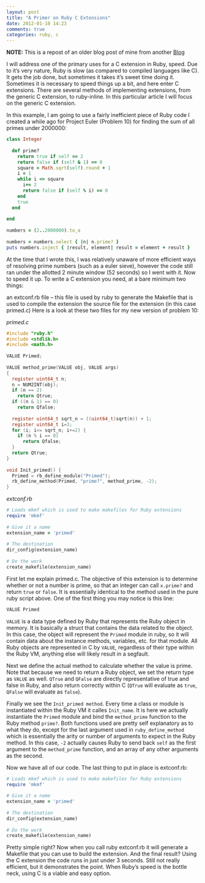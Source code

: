 ```yaml
---
layout: post
title: "A Primer on Ruby C Extensions"
date: 2012-01-10 14:23
comments: true
categories: ruby, c
---
```


**NOTE:** This is a repost of an older blog post of mine from another [Blog](http://www.pmamediagroup.com/2010/07/making-superfast-things-in-ruby-using-c-extensions/)

I will address one of the primary uses for a C extension in Ruby, speed. Due to it’s very nature, Ruby is slow (as compared to compiled languages like C). It gets the job done, but sometimes it takes it’s sweet time doing it. Sometimes it is necessary to speed things up a bit, and here enter C extensions. There are several methods of implementing extensions, from the generic C extension, to ruby-inline. In this particular article I will focus on the generic C extension.

In this example, I am going to use a fairly inefficient piece of Ruby code I created a while ago for Project Euler (Problem 10) for finding the sum of all primes under 2000000:

```ruby
class Integer
 
  def prime?
    return true if self == 2
    return false if (self & 1) == 0
    square = Math.sqrt(self).round + 1
    i = 1
    while i <= square
      i+= 2
      return false if (self % i) == 0
    end
    true
  end
 
end
 
numbers = (2..2000000).to_a
 
numbers = numbers.select { |n| n.prime? }
puts numbers.inject { |result, element| result = element + result }
```

At the time that I wrote this, I was relatively unaware of more efficient ways of resolving prime numbers (such as a euler sieve), however the code still ran under the allotted 2 minute window (52 seconds) so I went with it. Now to speed it up. To write a C extension you need, at a bare minimum two things:

an extconf.rb file – this file is used by ruby to generate the Makefile that is used to compile the extension
the source file for the extension (in this case primed.c)
Here is a look at these two files for my new version of problem 10:

*primed.c*

```c
#include "ruby.h"
#include <stdlib.h>
#include <math.h>
 
VALUE Primed;
 
VALUE method_prime(VALUE obj, VALUE args)
{
  register uint64_t n;
  n = NUM2INT(obj);
  if (n == 2)
    return Qtrue;
  if ((n & 1) == 0)
    return Qfalse;
 
  register uint64_t sqrt_n = ((uint64_t)sqrt(n)) + 1;
  register uint64_t i=3;
  for (i; i<= sqrt_n; i+=2) {
    if (n % i == 0)
      return Qfalse;
  }
  return Qtrue;
}
 
void Init_primed() {
  Primed = rb_define_module("Primed");
  rb_define_method(Primed, "prime?", method_prime, -2);
}
```

*extconf.rb*

```ruby
# Loads mkmf which is used to make makefiles for Ruby extensions
require 'mkmf'
 
# Give it a name
extension_name = 'primed'
 
# The destination
dir_config(extension_name)
 
# Do the work
create_makefile(extension_name)
```

First let me explain primed.c. The objective of this extension is to determine whether or not a number is prime, so that an integer can call `x.prime?` and return `true` or `false`. It is essentially identical to the method used in the pure ruby script above. One of the first thing you may notice is this line:

```c
VALUE Primed
```

`VALUE` is a data type defined by Ruby that represents the Ruby object in memory. It is basically a struct that contains the data related to the object. In this case, the object will represent the `Primed` module in ruby, so it will contain data about the instance methods, variables, etc. for that module. All Ruby objects are represented in C by `VALUE`, regardless of their type within the Ruby VM, anything else will likely result in a segfault.

Next we define the actual method to calculate whether the value is prime. Note that because we need to return a Ruby object, we set the return type as `VALUE` as well. `QTrue` and `QFalse` are directly representative of true and false in Ruby, and also return correctly within C (`QTrue` will evaluate as `true`, `QFalse` will evaluate as `false`).

Finally we see the `Init_primed method`. Every time a class or module is instantiated within the Ruby VM it calles `Init_name`. It is here we actually instantiate the `Primed` module and bind the `method_prime` function to the Ruby method `prime?`. Both functions used are pretty self explanatory as to what they do, except for the last argument used in `ruby_define_method` which is essentially the arity or number of arguments to expect in the Ruby method. In this case, `-2` actually causes Ruby to send back `self` as the first argument to the `method_prime` function, and an array of any other arguments as the second.

Now we have all of our code. The last thing to put in place is extconf.rb:

```ruby
# Loads mkmf which is used to make makefiles for Ruby extensions
require 'mkmf'
 
# Give it a name
extension_name = 'primed'
 
# The destination
dir_config(extension_name)
 
# Do the work
create_makefile(extension_name)
```

Pretty simple right? Now when you call ruby extconf.rb it will generate a Makefile that you can use to build the extension. And the final result? Using the C extension the code runs in just under 3 seconds. Still not really efficient, but it demonstrates the point. When Ruby’s speed is the bottle neck, using C is a viable and easy option.